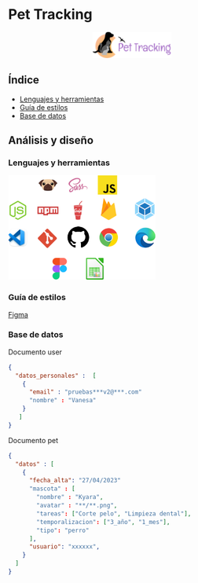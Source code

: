 # Pet Tracking

<p align="center">
  <img src="assets/logotipo.png" width="160" >
</p>

## Índice
- [Lenguajes y herramientas](#lenguajes-y-herramientas)
- [Guía de estilos](#guía-de-estilos)
- [Base de datos](#base-de-datos)


## Análisis y diseño

### Lenguajes y herramientas
<p align="left">
  <img src="assets/stack_tecnologico.png" width="300" >
</p>

### Guía de estilos
[Figma](https://www.figma.com/file/dsSnRcOBmk2ChHw9jZNdnd/Gu%C3%ADa-de-estilo?node-id=263-4432&t=SzZMjotUCXdyaiVm-0)


### Base de datos
Documento user
```json
{
  "datos_personales" :  [
    {
      "email" : "pruebas***v2@***.com"
      "nombre" : "Vanesa"
    }
   ]
}
```

Documento pet
```json
{
  "datos" : [
    {
      "fecha_alta": "27/04/2023"
      "mascota" : [
        "nombre" : "Kyara",
        "avatar" : "**/**.png",
        "tareas": ["Corte pelo", "Limpieza dental"],
        "temporalizacion": ["3_año", "1_mes"],
        "tipo": "perro"
      ],
      "usuario": "xxxxxx",
    }
  ]
}
```
